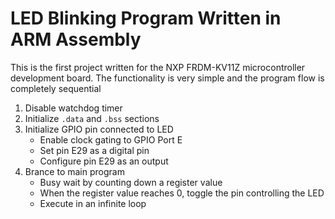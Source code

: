 # LED Blinking Program Written in ARM Assembly
This is the first project written for the NXP FRDM-KV11Z microcontroller development board.
The functionality is very simple and the program flow is completely sequential

1. Disable watchdog timer
2. Initialize `.data` and `.bss` sections
3. Initialize GPIO pin connected to LED
    * Enable clock gating to GPIO Port E
    * Set pin E29 as a digital pin
    * Configure pin E29 as an output
4. Brance to main program
    * Busy wait by counting down a register value
    * When the register value reaches 0, toggle the pin controlling the LED
    * Execute in an infinite loop
